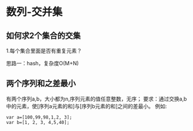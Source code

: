 # 数列-交并集




## 如何求2个集合的交集

1.每个集合里面是否有重复元素？

思路一：hash，复杂度O(M+N)





## 两个序列和之差最小 

有两个序列a,b，大小都为n,序列元素的值任意整数，无序；
要求：通过交换a,b中的元素，使[序列a元素的和]与[序列b元素的和]之间的差最小。
例如:
```   
var a=[100,99,98,1,2, 3];
var b=[1, 2, 3, 4,5,40];
```



